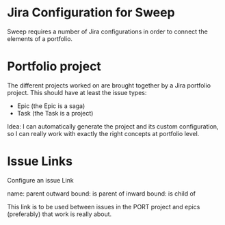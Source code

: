 # Jira Configuration for Sweep

Sweep requires a number of Jira configurations in order to connect the elements of a portfolio.


# Portfolio project

The different projects worked on are brought together by a Jira portfolio project. This should have at least
the issue types:
* Epic (the Epic is a saga)
* Task (the Task is a project)

Idea: I can automatically generate the project and its custom configuration, so I can really work with 
exactly the right concepts at portfolio level.


# Issue Links

Configure an issue Link

name: parent
outward bound: is parent of
inward bound: is child of

This link is to be used between issues in the PORT project and epics (preferably) that work is really about.	